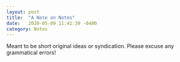 ```yaml
---
layout: post
title:  "A Note on Notes"
date:   2020-05-09 11:41:39 -0400
category: Notes
---
```


Meant to be short original ideas or syndication. Please excuse any grammatical errors! 